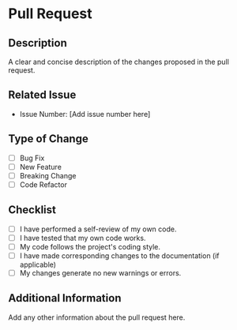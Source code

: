 # Pull Request

## Description

A clear and concise description of the changes proposed in the pull request.

## Related Issue

- Issue Number: [Add issue number here]

## Type of Change

- [ ] Bug Fix
- [ ] New Feature
- [ ] Breaking Change
- [ ] Code Refactor

## Checklist

- [ ] I have performed a self-review of my own code.
- [ ] I have tested that my own code works.
- [ ] My code follows the project's coding style.
- [ ] I have made corresponding changes to the documentation (if applicable)
- [ ] My changes generate no new warnings or errors.

## Additional Information

Add any other information about the pull request here.
